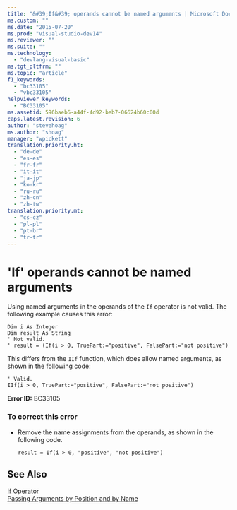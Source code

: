 ```yaml
---
title: "&#39;If&#39; operands cannot be named arguments | Microsoft Docs"
ms.custom: ""
ms.date: "2015-07-20"
ms.prod: "visual-studio-dev14"
ms.reviewer: ""
ms.suite: ""
ms.technology: 
  - "devlang-visual-basic"
ms.tgt_pltfrm: ""
ms.topic: "article"
f1_keywords: 
  - "bc33105"
  - "vbc33105"
helpviewer_keywords: 
  - "BC33105"
ms.assetid: 596baeb6-a44f-4d92-beb7-06624b60c00d
caps.latest.revision: 6
author: "stevehoag"
ms.author: "shoag"
manager: "wpickett"
translation.priority.ht: 
  - "de-de"
  - "es-es"
  - "fr-fr"
  - "it-it"
  - "ja-jp"
  - "ko-kr"
  - "ru-ru"
  - "zh-cn"
  - "zh-tw"
translation.priority.mt: 
  - "cs-cz"
  - "pl-pl"
  - "pt-br"
  - "tr-tr"
---
```

# &#39;If&#39; operands cannot be named arguments
Using named arguments in the operands of the `If` operator is not valid. The following example causes this error:  
  
```  
Dim i As Integer  
Dim result As String  
' Not valid.  
' result = (If(i > 0, TruePart:="positive", FalsePart:="not positive")  
```  
  
 This differs from the `IIf` function, which does allow named arguments, as shown in the following code:  
  
```  
' Valid.  
IIf(i > 0, TruePart:="positive", FalsePart:="not positive")  
```  
  
 **Error ID:** BC33105  
  
### To correct this error  
  
-   Remove the name assignments from the operands, as shown in the following code.  
  
    ```  
    result = If(i > 0, "positive", "not positive")  
    ```  
  
## See Also  
 [If Operator](../../visual-basic/language-reference/operators/if-operator.md)   
 [Passing Arguments by Position and by Name](../../visual-basic/language-reference/procedures/passing-arguments-by-position-and-by-name.md)